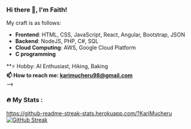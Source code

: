 ### Hi there 👋, I'm Faith!

<!--
**KariMucheru/KariMucheru** is a ✨ _special_ ✨ repository because its `README.md` (this file) appears on your GitHub profile.
<p align="right"><img src="https://visitor-badge.laobi.icu/badge?page_id=marthamwangi" alt="visitor badge"/></p>
<!-- 
A Software Developer with industry experience building web application used by thousands of people. Specializing in Frontend development technologies. Professional experience working with React Js, Python and Typecsript.  -->

My craft is as follows:
* **Frontend**: HTML, CSS, JavaScript, React, Angular, Bootstrap, JSON
* **Backend**: NodeJS, PHP, C#, SQL
* **Cloud Computing**: AWS, Google Cloud Platform
* **C programming**


**⚡ Hobby: AI Enthusiast, Hiking, Baking <br/>
**📫 How to reach me: karimucheru98@gmail.com**<br/>
-->

### :fire: My Stats :

https://github-readme-streak-stats.herokuapp.com/?KariMucheru
[![GitHub Streak](http://github-readme-streak-stats.herokuapp.com?user=KariMucheru&theme=dark&background=000000)](https://git.io/streak-stats)
